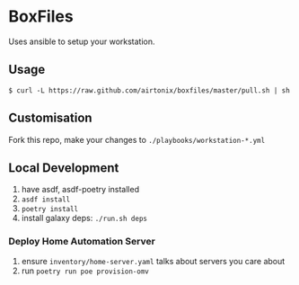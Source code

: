 # BoxFiles

Uses ansible to setup your workstation.

## Usage


```console
$ curl -L https://raw.github.com/airtonix/boxfiles/master/pull.sh | sh
```


## Customisation

Fork this repo, make your changes to `./playbooks/workstation-*.yml`


## Local Development

1. have asdf, asdf-poetry installed
2. `asdf install`
3. `poetry install`
4. install galaxy deps: `./run.sh deps`

### Deploy Home Automation Server

1. ensure `inventory/home-server.yaml` talks about servers you care about
2. run `poetry run poe provision-omv`
